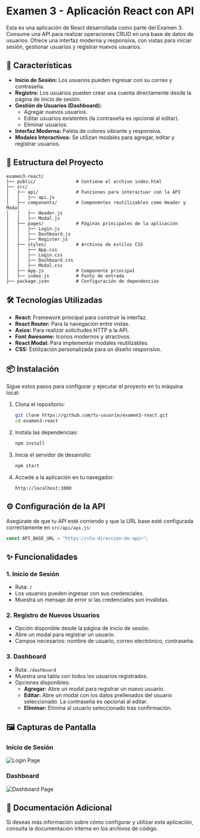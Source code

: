 # Examen 3 - Aplicación React con API

Esta es una aplicación de React desarrollada como parte del Examen 3. Consume una API para realizar operaciones CRUD en una base de datos de usuarios. Ofrece una interfaz moderna y responsiva, con vistas para iniciar sesión, gestionar usuarios y registrar nuevos usuarios.

## 🚀 Características

- **Inicio de Sesión:** Los usuarios pueden ingresar con su correo y contraseña.
- **Registro:** Los usuarios pueden crear una cuenta directamente desde la página de inicio de sesión.
- **Gestión de Usuarios (Dashboard):**
  - Agregar nuevos usuarios.
  - Editar usuarios existentes (la contraseña es opcional al editar).
  - Eliminar usuarios.
- **Interfaz Moderna:** Paleta de colores vibrante y responsiva.
- **Modales Interactivos:** Se utilizan modales para agregar, editar y registrar usuarios.

## 📂 Estructura del Proyecto

```
examen3-react/
├── public/               # Contiene el archivo index.html
├── src/
│   ├── api/              # Funciones para interactuar con la API
│   │   ├── api.js
│   ├── components/       # Componentes reutilizables como Header y Modal
│   │   ├── Header.js
│   │   ├── Modal.js
│   ├── pages/            # Páginas principales de la aplicación
│   │   ├── Login.js
│   │   ├── Dashboard.js
│   │   ├── Register.js
│   ├── styles/           # Archivos de estilos CSS
│   │   ├── App.css
│   │   ├── Login.css
│   │   ├── Dashboard.css
│   │   ├── Modal.css
│   ├── App.js            # Componente principal
│   ├── index.js          # Punto de entrada
├── package.json          # Configuración de dependencias
```

## 🛠️ Tecnologías Utilizadas

- **React:** Framework principal para construir la interfaz.
- **React Router:** Para la navegación entre vistas.
- **Axios:** Para realizar solicitudes HTTP a la API.
- **Font Awesome:** Iconos modernos y atractivos.
- **React Modal:** Para implementar modales reutilizables.
- **CSS:** Estilización personalizada para un diseño responsivo.

## 📦 Instalación

Sigue estos pasos para configurar y ejecutar el proyecto en tu máquina local:

1. Clona el repositorio:
   ```bash
   git clone https://github.com/tu-usuario/examen3-react.git
   cd examen3-react
   ```

2. Instala las dependencias:
   ```bash
   npm install
   ```

3. Inicia el servidor de desarrollo:
   ```bash
   npm start
   ```

4. Accede a la aplicación en tu navegador:
   ```plaintext
   http://localhost:3000
   ```

## ⚙️ Configuración de la API

Asegúrate de que tu API esté corriendo y que la URL base esté configurada correctamente en `src/api/api.js`:
```javascript
const API_BASE_URL = "https://<tu-direccion-de-api>";
```

## ✨ Funcionalidades

### **1. Inicio de Sesión**
- Ruta: `/`
- Los usuarios pueden ingresar con sus credenciales.
- Muestra un mensaje de error si las credenciales son inválidas.

### **2. Registro de Nuevos Usuarios**
- Opción disponible desde la página de inicio de sesión.
- Abre un modal para registrar un usuario.
- Campos necesarios: nombre de usuario, correo electrónico, contraseña.

### **3. Dashboard**
- Ruta: `/dashboard`
- Muestra una tabla con todos los usuarios registrados.
- Opciones disponibles:
  - **Agregar:** Abre un modal para registrar un nuevo usuario.
  - **Editar:** Abre un modal con los datos prellenados del usuario seleccionado. La contraseña es opcional al editar.
  - **Eliminar:** Elimina al usuario seleccionado tras confirmación.

## 🖼️ Capturas de Pantalla

### **Inicio de Sesión**
![Login Page](https://via.placeholder.com/800x400?text=Captura+de+Inicio+de+Sesion)

### **Dashboard**
![Dashboard Page](https://via.placeholder.com/800x400?text=Captura+de+Dashboard)

## 📖 Documentación Adicional

Si deseas más información sobre cómo configurar y utilizar esta aplicación, consulta la documentación interna en los archivos de código.
